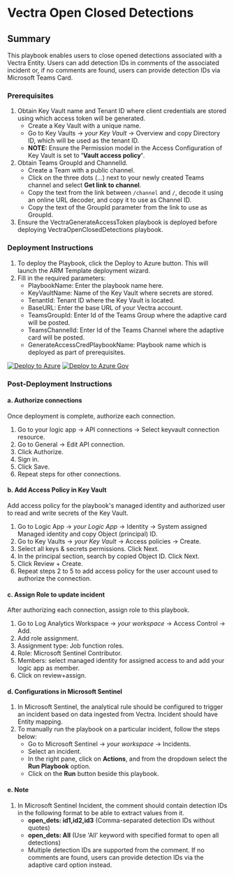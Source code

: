 # Vectra Open Closed Detections

## Summary

This playbook enables users to close opened detections associated with a Vectra Entity. Users can add detection IDs in comments of the associated incident or, if no comments are found, users can provide detection IDs via Microsoft Teams Card.

### Prerequisites

1. Obtain Key Vault name and Tenant ID where client credentials are stored using which access token will be generated.
   - Create a Key Vault with a unique name.
   - Go to Key Vaults → *your Key Vault* → Overview and copy Directory ID, which will be used as the tenant ID.
   - **NOTE:** Ensure the Permission model in the Access Configuration of Key Vault is set to **'Vault access policy'**.
2. Obtain Teams GroupId and ChannelId.
   - Create a Team with a public channel.
   - Click on the three dots (...) next to your newly created Teams channel and select **Get link to channel**.
   - Copy the text from the link between `/channel` and `/`, decode it using an online URL decoder, and copy it to use as Channel ID.
   - Copy the text of the GroupId parameter from the link to use as GroupId.
3. Ensure the VectraGenerateAccessToken playbook is deployed before deploying VectraOpenClosedDetections playbook.

### Deployment Instructions

1. To deploy the Playbook, click the Deploy to Azure button. This will launch the ARM Template deployment wizard.
2. Fill in the required parameters:
   - PlaybookName: Enter the playbook name here.
   - KeyVaultName: Name of the Key Vault where secrets are stored.
   - TenantId: Tenant ID where the Key Vault is located.
   - BaseURL: Enter the base URL of your Vectra account.
   - TeamsGroupId: Enter Id of the Teams Group where the adaptive card will be posted.
   - TeamsChannelId: Enter Id of the Teams Channel where the adaptive card will be posted.
   - GenerateAccessCredPlaybookName: Playbook name which is deployed as part of prerequisites.

[![Deploy to Azure](https://aka.ms/deploytoazurebutton)](https://portal.azure.com/#create/Microsoft.Template/uri/https%3A%2F%2Fraw.githubusercontent.com%2FAzure%2FAzure-Sentinel%2Fmaster%2FSolutions%2FVectraXDR%2FPlaybooks%2FVectraOpenClosedDetections%2Fazuredeploy.json) [![Deploy to Azure Gov](https://aka.ms/deploytoazuregovbutton)](https://portal.azure.us/#create/Microsoft.Template/uri/https%3A%2F%2Fraw.githubusercontent.com%2FAzure%2FAzure-Sentinel%2Fmaster%2FSolutions%2FVectraXDR%2FPlaybooks%2FVectraOpenClosedDetections%2Fazuredeploy.json)

### Post-Deployment Instructions

#### a. Authorize connections

Once deployment is complete, authorize each connection.
1. Go to your logic app → API connections → Select keyvault connection resource.
2. Go to General → Edit API connection.
3. Click Authorize.
4. Sign in.
5. Click Save.
6. Repeat steps for other connections.

#### b. Add Access Policy in Key Vault

Add access policy for the playbook's managed identity and authorized user to read and write secrets of the Key Vault.
1. Go to Logic App → *your Logic App* → Identity → System assigned Managed identity and copy Object (principal) ID.
2. Go to Key Vaults → *your Key Vault* → Access policies → Create.
3. Select all keys & secrets permissions. Click Next.
4. In the principal section, search by copied Object ID. Click Next.
5. Click Review + Create.
6. Repeat steps 2 to 5 to add access policy for the user account used to authorize the connection.

#### c. Assign Role to update incident

After authorizing each connection, assign role to this playbook.
1. Go to Log Analytics Workspace → *your workspace* → Access Control → Add.
2. Add role assignment.
3. Assignment type: Job function roles.
4. Role: Microsoft Sentinel Contributor.
5. Members: select managed identity for assigned access to and add your logic app as member.
6. Click on review+assign.

#### d. Configurations in Microsoft Sentinel

1. In Microsoft Sentinel, the analytical rule should be configured to trigger an incident based on data ingested from Vectra. Incident should have Entity mapping.
2. To manually run the playbook on a particular incident, follow the steps below:
   - Go to Microsoft Sentinel → *your workspace* → Incidents.
   - Select an incident.
   - In the right pane, click on **Actions**, and from the dropdown select the **Run Playbook** option.
   - Click on the **Run** button beside this playbook.

#### e. Note

1. In Microsoft Sentinel Incident, the comment should contain detection IDs in the following format to be able to extract values from it.
   * **open_dets: id1,id2,id3** (Comma-separated detection IDs without quotes)
   * **open_dets: All** (Use 'All' keyword with specified format to open all detections)
   * Multiple detection IDs are supported from the comment. If no comments are found, users can provide detection IDs via the adaptive card option instead.